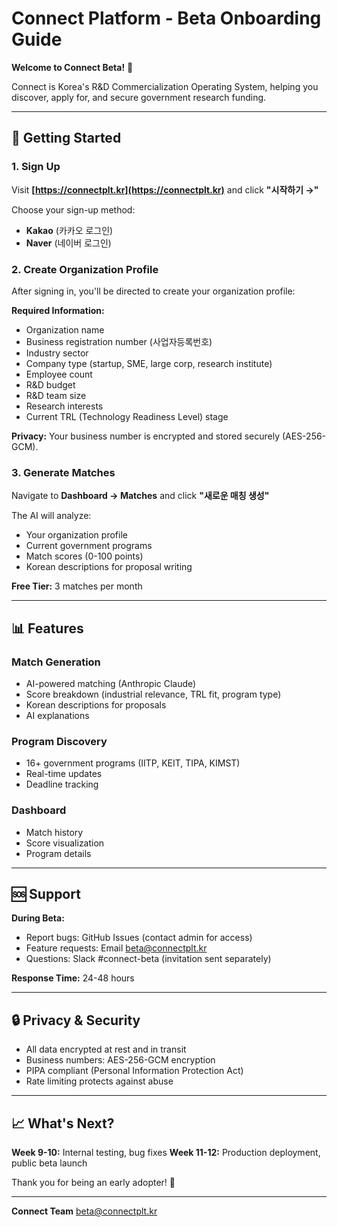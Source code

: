 # Connect Platform - Beta Onboarding Guide

**Welcome to Connect Beta!** 🎉

Connect is Korea's R&D Commercialization Operating System, helping you discover, apply for, and secure government research funding.

---

## 🚀 Getting Started

### 1. Sign Up
Visit **[https://connectplt.kr](https://connectplt.kr)** and click **"시작하기 →"**

Choose your sign-up method:
- **Kakao** (카카오 로그인)
- **Naver** (네이버 로그인)

### 2. Create Organization Profile
After signing in, you'll be directed to create your organization profile:

**Required Information:**
- Organization name
- Business registration number (사업자등록번호)
- Industry sector
- Company type (startup, SME, large corp, research institute)
- Employee count
- R&D budget
- R&D team size
- Research interests
- Current TRL (Technology Readiness Level) stage

**Privacy:** Your business number is encrypted and stored securely (AES-256-GCM).

### 3. Generate Matches
Navigate to **Dashboard → Matches** and click **"새로운 매칭 생성"**

The AI will analyze:
- Your organization profile
- Current government programs
- Match scores (0-100 points)
- Korean descriptions for proposal writing

**Free Tier:** 3 matches per month

---

## 📊 Features

### Match Generation
- AI-powered matching (Anthropic Claude)
- Score breakdown (industrial relevance, TRL fit, program type)
- Korean descriptions for proposals
- AI explanations

### Program Discovery
- 16+ government programs (IITP, KEIT, TIPA, KIMST)
- Real-time updates
- Deadline tracking

### Dashboard
- Match history
- Score visualization
- Program details

---

## 🆘 Support

**During Beta:**
- Report bugs: GitHub Issues (contact admin for access)
- Feature requests: Email beta@connectplt.kr
- Questions: Slack #connect-beta (invitation sent separately)

**Response Time:** 24-48 hours

---

## 🔒 Privacy & Security

- All data encrypted at rest and in transit
- Business numbers: AES-256-GCM encryption
- PIPA compliant (Personal Information Protection Act)
- Rate limiting protects against abuse

---

## 📈 What's Next?

**Week 9-10:** Internal testing, bug fixes
**Week 11-12:** Production deployment, public beta launch

Thank you for being an early adopter! 🙏

---

**Connect Team**
beta@connectplt.kr
